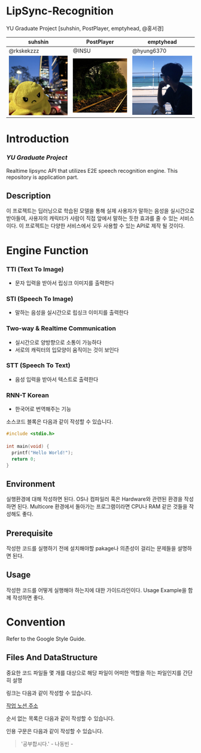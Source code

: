# LipSync-Recognition

YU Graduate Project [suhshin, PostPlayer, emptyhead, @홍서경]

| suhshin                             | PostPlayer                               | emptyhead                                |
| -------------------------------- | ------------------------------------ | -------------------------------------- |
| @rkskekzzz                           | @INSU                             | @hyung6370                             |
| ![suhshinprofile](./asset/suhshin.png) | ![postplayerprofile](./asset/postplayer.jpeg) | ![emptyheadprofile](./asset/emptyhead.jpeg) |


# Introduction
### ___YU Graduate Project___
Realtime lipsync API that utilizes E2E speech recognition engine. This repository is application part.


## Description 

이 프로젝트는 딥러닝으로 학습된 모델을 통해 실제 사용자가 말하는 음성을 실시간으로 받아들여, 사용자의 캐릭터가 사람이 직접 앞에서 말하는 듯한 효과를  줄 수 있는 서비스이다. 이 프로젝트는 다양한 서비스에서 모두 사용할 수 있는 API로 제작 될 것이다.

# Engine Function
### TTI (Text To Image)
* 문자 입력을 받아서 립싱크 이미지를 출력한다
### STI (Speech To Image)
* 말하는 음성을 실시간으로 립싱크 이미지를 출력한다
### Two-way & Realtime Communication
* 실시간으로 양방향으로 소통이 가능하다
* 서로의 캐릭터의 입모양이 움직이는 것이 보인다
### STT (Speech To Text)
* 음성 입력을 받아서 텍스트로 출력한다
### RNN-T Korean
* 한국어로 번역해주는 기능 

    
소스코드 블록은 다음과 같이 작성할 수 있습니다.

```c
#include <stdio.h>

int main(void) {
  printf("Hello World!");
  return 0;
}
```
## Environment
실행환경에 대해 작성하면 된다. OS나 컴파일러 혹은 Hardware와 관련된 환경을 작성하면 된다. Multicore 환경에서 돌아가는 프로그램이라면 CPU나 RAM 같은 것들을 작성해도 좋다.

## Prerequisite
작성한 코드를 실행하기 전에 설치해야할 pakage나 의존성이 걸리는 문제들을 설명하면 된다.

## Usage
작성한 코드를 어떻게 실행해야 하는지에 대한 가이드라인이다. Usage Example을 함께 작성하면 좋다.

# Convention
Refer to the Google Style Guide.

## Files And DataStructure
중요한 코드 파일들 몇 개를 대상으로 해당 파일이 어떠한 역할을 하는 파일인지를 간단히 설명


링크는 다음과 같이 작성할 수 있습니다.

[작업 노션 주소](https://www.notion.so/80000coding/d9a17941d33849049d587d60e2675df7)

순서 없는 목록은 다음과 같이 작성할 수 있습니다.



인용 구문은 다음과 같이 작성할 수 있습니다.

> '공부합시다.' - 나동빈 - 
